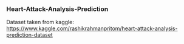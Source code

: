 ### Heart-Attack-Analysis-Prediction
Dataset taken from kaggle: https://www.kaggle.com/rashikrahmanpritom/heart-attack-analysis-prediction-dataset
